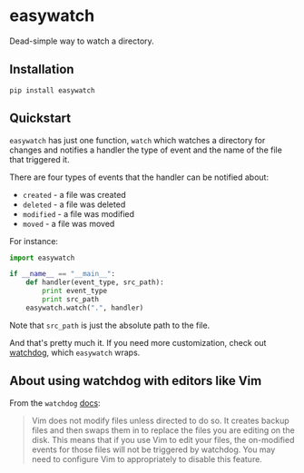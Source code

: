 easywatch
=========

Dead-simple way to watch a directory.

Installation
------------

`pip install easywatch`

Quickstart
----------

`easywatch` has just one function, `watch` which watches a directory for changes and notifies a handler the type of event and the name of the file that triggered it.

There are four types of events that the handler can be notified about:

-   `created` - a file was created
-   `deleted` - a file was deleted
-   `modified` - a file was modified
-   `moved` - a file was moved

For instance:

```python
import easywatch

if __name__ == "__main__":
    def handler(event_type, src_path):
        print event_type
        print src_path
    easywatch.watch(".", handler)
```

Note that `src_path` is just the absolute path to the file.

And that's pretty much it. If you need more customization, check out [watchdog](http://packages.python.org/watchdog/index.html), which `easywatch` wraps.

About using watchdog with editors like Vim
------------------------------------------
From the `watchdog` [docs](https://github.com/gorakhargosh/watchdog#about-using-watchdog-with-editors-like-vim):

> Vim does not modify files unless directed to do so. It creates backup files and then swaps them in to replace the files you are editing on the disk. This means that if you use Vim to edit your files, the on-modified events for those files will not be triggered by watchdog. You may need to configure Vim to appropriately to disable this feature.
